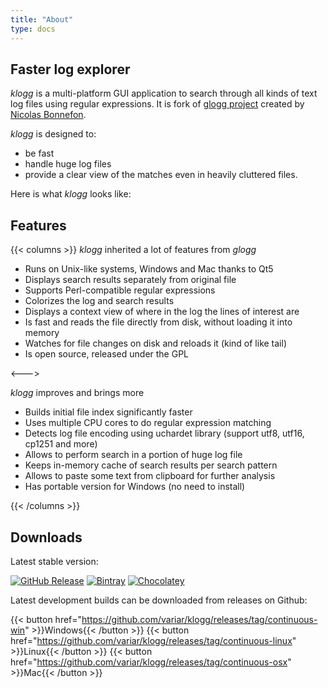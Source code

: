 ```yaml
---
title: "About"
type: docs
---
```


## Faster log explorer

_klogg_ is a multi-platform GUI application to search through all kinds of text log files using regular expressions. It is fork of [glogg project](https://glogg.bonnefon.org/) created by [Nicolas Bonnefon](https://github.com/nickbnf).

_klogg_ is designed to:

 - be fast
 - handle huge log files
 - provide a clear view of the matches even in heavily cluttered files.

Here is what _klogg_ looks like:

<div id="gallery" style="display:none;">
<img src="/screenshots/mainwindow.png" alt="Klogg main window" />
<img src="/screenshots/dark.png" alt="Klogg dark theme" />
<img src="/screenshots/scratchpad.png" alt="Klogg scratchpad" />
<img src="/screenshots/highlighters.png" alt="Klogg highlighters configuration" />
</div>

## Features
{{< columns >}}
 _klogg_ inherited a lot of features from _glogg_

 - Runs on Unix-like systems, Windows and Mac thanks to Qt5
 - Displays search results separately from original file
 - Supports Perl-compatible regular expressions
 - Colorizes the log and search results
 - Displays a context view of where in the log the lines of interest are
 - Is fast and reads the file directly from disk, without loading it into memory
 - Watches for file changes on disk and reloads it (kind of like tail)
 - Is open source, released under the GPL

<--->

_klogg_ improves and brings more

 - Builds initial file index significantly faster
 - Uses multiple CPU cores to do regular expression matching
 - Detects log file encoding using uchardet library (support utf8, utf16, cp1251 and more)
 - Allows to perform search in a portion of huge log file
 - Keeps in-memory cache of search results per search pattern
 - Allows to paste some text from clipboard for further analysis
 - Has portable version for Windows (no need to install)

{{< /columns >}}

## Downloads

Latest stable version:

[ ![GitHub Release](https://img.shields.io/github/v/release/variar/klogg?label=GitHub%20Release&style=for-the-badge)](https://github.com/variar/klogg/releases/latest)
[ ![Bintray](https://img.shields.io/badge/dynamic/json.svg?label=Bintray&query=name&style=for-the-badge&url=https%3A%2F%2Fapi.bintray.com%2Fpackages%2Fvariar%2Fgeneric%2Fklogg%2Fversions%2F_latest)](https://bintray.com/variar/generic/klogg/_latestVersion)
[ ![Chocolatey](https://img.shields.io/chocolatey/v/klogg?style=for-the-badge)](https://chocolatey.org/packages/klogg)

Latest development builds can be downloaded from releases on Github: 

{{< button href="https://github.com/variar/klogg/releases/tag/continuous-win" >}}Windows{{< /button >}}
{{< button href="https://github.com/variar/klogg/releases/tag/continuous-linux" >}}Linux{{< /button >}}
{{< button href="https://github.com/variar/klogg/releases/tag/continuous-osx" >}}Mac{{< /button >}}

